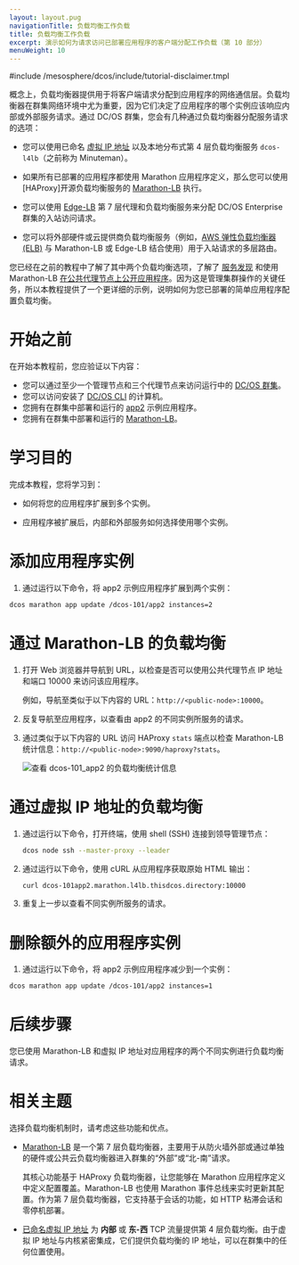 ```yaml
---
layout: layout.pug
navigationTitle: 负载均衡工作负载
title: 负载均衡工作负载
excerpt: 演示如何为请求访问已部署应用程序的客户端分配工作负载（第 10 部分）
menuWeight: 10
---
```


#include /mesosphere/dcos/include/tutorial-disclaimer.tmpl


概念上，负载均衡器提供用于将客户端请求分配到应用程序的网络通信层。负载均衡器在群集网络环境中尤为重要，因为它们决定了应用程序的哪个实例应该响应内部或外部服务请求。通过 DC/OS 群集，您会有几种通过负载均衡器分配服务请求的选项：

- 您可以使用已命名 [虚拟 IP 地址](/mesosphere/dcos/cn/1.13//networking/load-balancing-vips/) 以及本地分布式第 4 层负载均衡服务 `dcos-l4lb`（之前称为 Minuteman）。

- 如果所有已部署的应用程序都使用 Marathon 应用程序定义，那么您可以使用 [HAProxy]开源负载均衡服务的 [Marathon-LB](/mesosphere/dcos/services/marathon-lb/) 执行。

- 您可以使用 [Edge-LB](/mesosphere/dcos/services/edge-lb/) 第 7 层代理和负载均衡服务来分配 DC/OS Enterprise 群集的入站访问请求。

- 您可以将外部硬件或云提供商负载均衡服务（例如，[AWS 弹性负载均衡器 (ELB)](https://aws.amazon.com/elasticloadbalancing/) 与 Marathon-LB 或 Edge-LB 结合使用）用于入站请求的多层路由。

您已经在之前的教程中了解了其中两个负载均衡选项，了解了 [服务发现](/mesosphere/dcos/cn/1.13/service-discovery/) 和使用 Marathon-LB [在公共代理节点上公开应用程序](../native-app/)。因为这是管理集群操作的关键任务，所以本教程提供了一个更详细的示例，说明如何为您已部署的简单应用程序配置负载均衡。

# 开始之前
在开始本教程前，您应验证以下内容：
- 您可以通过至少一个管理节点和三个代理节点来访问运行中的 [DC/OS 群集](/mesosphere/dcos/cn/1.13/tutorials/dcos-101/start-here/)。
- 您可以访问安装了 [DC/OS CLI](/mesosphere/dcos/cn/1.13/tutorials/dcos-101/cli/) 的计算机。
- 您拥有在群集中部署和运行的 [app2](/mesosphere/dcos/cn/1.13/tutorials/dcos-101/native-app/) 示例应用程序。
- 您拥有在群集中部署和运行的 [Marathon-LB](/mesosphere/dcos/cn/1.13/tutorials/dcos-101/native-app/)。

# 学习目的
完成本教程，您将学习到：

- 如何将您的应用程序扩展到多个实例。

- 应用程序被扩展后，内部和外部服务如何选择使用哪个实例。

# 添加应用程序实例
1. 通过运行以下命令，将 app2 示例应用程序扩展到两个实例：

```bash
dcos marathon app update /dcos-101/app2 instances=2
```

# 通过 Marathon-LB 的负载均衡
1. 打开 Web 浏览器并导航到 URL，以检查是否可以使用公共代理节点 IP 地址和端口 10000 来访问该应用程序。

    例如，导航至类似于以下内容的 URL：`http://<public-node>:10000`。

1. 反复导航至应用程序，以查看由 app2 的不同实例所服务的请求。

1. 通过类似于以下内容的 URL 访问 HAProxy `stats` 端点以检查 Marathon-LB 统计信息：`http://<public-node>:9090/haproxy?stats`。

    ![查看 dcos-101_app2 的负载均衡统计信息](/mesosphere/dcos/1.13/img/tutorial-haproxy-stats.png)

# 通过虚拟 IP 地址的负载均衡
1. 通过运行以下命令，打开终端，使用 shell (SSH) 连接到领导管理节点：

    ```bash
    dcos node ssh --master-proxy --leader
    ```

1. 通过运行以下命令，使用 cURL 从应用程序获取原始 HTML 输出：

    ```bash
    curl dcos-101app2.marathon.l4lb.thisdcos.directory:10000
    ```

1. 重复上一步以查看不同实例所服务的请求。

# 删除额外的应用程序实例
1. 通过运行以下命令，将 app2 示例应用程序减少到一个实例：

  ```bash
  dcos marathon app update /dcos-101/app2 instances=1
  ```

# 后续步骤
您已使用 Marathon-LB 和虚拟 IP 地址对应用程序的两个不同实例进行负载均衡请求。

# 相关主题
选择负载均衡机制时，请考虑这些功能和优点。

- [Marathon-LB](/mesosphere/dcos/services/marathon-lb/) 是一个第 7 层负载均衡器，主要用于从防火墙外部或通过单独的硬件或公共云负载均衡器进入群集的“外部”或“北-南”请求。

    其核心功能基于 HAProxy 负载均衡器，让您能够在 Marathon 应用程序定义中定义配置覆盖。Marathon-LB 也使用 Marathon 事件总线来实时更新其配置。作为第 7 层负载均衡器，它支持基于会话的功能，如 HTTP 粘滞会话和零停机部署。

- [已命名虚拟 IP 地址](/mesosphere/dcos/cn/1.13/networking/load-balancing-vips/) 为 **内部** 或 **东-西** TCP 流量提供第 4 层负载均衡。由于虚拟 IP 地址与内核紧密集成，它们提供负载均衡的 IP 地址，可以在群集中的任何位置使用。
